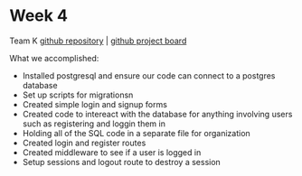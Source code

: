 # Week 4 
Team K 
[github repository](https://github.com/sfsu-csc-667-fall-2024-roberts/term-project-team-mack) | [github project board](https://github.com/orgs/sfsu-csc-667-fall-2024-roberts/projects/1)

What we accomplished:
<ul>
  <li>Installed postgresql and ensure our code can connect to a postgres database</li>
  <li>Set up scripts for migrationsn</li>
  <li>Created simple login and signup forms</li>
  <li>Created code to intereact with the database for anything involving users such as registering and loggin them in</li>
  <li>Holding all of the SQL code in a separate file for organization</li>
  <li>Created login and register routes</li>
  <li>Created middleware to see if a user is logged in</li>
  <li>Setup sessions and logout route to destroy a session</li>
</ul>
